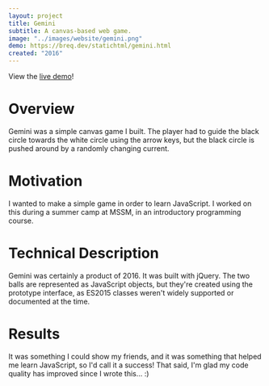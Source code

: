 ```yaml
---
layout: project
title: Gemini
subtitle: A canvas-based web game.
image: "../images/website/gemini.png"
demo: https://breq.dev/statichtml/gemini.html
created: "2016"
---
```


<div className="text-center my-4 text-2xl">View the <a href="https://breq.dev/statichtml/gemini.html">live demo</a>!</div>

# Overview

Gemini was a simple canvas game I built. The player had to guide the black circle towards the white circle using the arrow keys, but the black circle is pushed around by a randomly changing current.

# Motivation

I wanted to make a simple game in order to learn JavaScript. I worked on this during a summer camp at MSSM, in an introductory programming course.

# Technical Description

Gemini was certainly a product of 2016. It was built with jQuery. The two balls are represented as JavaScript objects, but they're created using the prototype interface, as ES2015 classes weren't widely supported or documented at the time.

# Results

It was something I could show my friends, and it was something that helped me learn JavaScript, so I'd call it a success! That said, I'm glad my code quality has improved since I wrote this... :)
